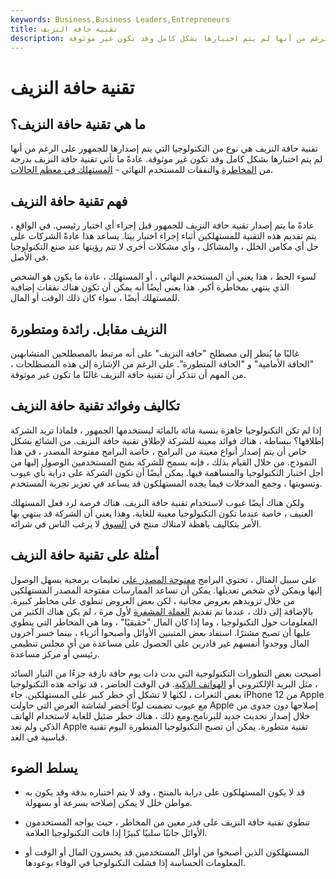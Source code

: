 ```yaml
---
keywords: Business,Business Leaders,Entrepreneurs
title: تقنية حافة النزيف
description: تقنية حافة النزيف هي نوع من التكنولوجيا التي يتم إصدارها للجمهور على الرغم من أنها لم يتم اختبارها بشكل كامل وقد تكون غير موثوقة.
---
```


# تقنية حافة النزيف
## ما هي تقنية حافة النزيف؟

تقنية حافة النزيف هي نوع من التكنولوجيا التي يتم إصدارها للجمهور على الرغم من أنها لم يتم اختبارها بشكل كامل وقد تكون غير موثوقة. عادةً ما تأتي تقنية حافة النزيف بدرجة من [المخاطرة](/risk) والنفقات للمستخدم النهائي - [المستهلك في معظم الحالات](/customer).

## فهم تقنية حافة النزيف

عادةً ما يتم إصدار تقنية حافة النزيف للجمهور قبل إجراء أي اختبار رئيسي. في الواقع ، يتم تقديم هذه التقنية للمستهلكين أثناء إجراء اختبار بيتا. يساعد هذا عادةً الشركات على حل أي مكامن الخلل ، والمشاكل ، وأي مشكلات أخرى لا تتم رؤيتها عند صنع التكنولوجيا في الأصل.

لسوء الحظ ، هذا يعني أن المستخدم النهائي ، أو المستهلك ، عادة ما يكون هو الشخص الذي ينتهي بمخاطرة أكبر. هذا يعني أيضًا أنه يمكن أن تكون هناك نفقات إضافية للمستهلك أيضًا ، سواء كان ذلك الوقت أو المال.

## النزيف مقابل. رائدة ومتطورة

غالبًا ما يُنظر إلى مصطلح "حافة النزيف" على أنه مرتبط بالمصطلحين المتشابهين "الحافة الأمامية" و "الحافة المتطورة". على الرغم من الإشارة إلى هذه المصطلحات ، من المهم أن تتذكر أن تقنية حافة النزيف غالبًا ما تكون غير موثوقة.

## تكاليف وفوائد تقنية حافة النزيف

إذا لم تكن التكنولوجيا جاهزة بنسبة مائة بالمائة ليستخدمها الجمهور ، فلماذا تريد الشركة إطلاقها؟ ببساطة ، هناك فوائد معينة للشركة لإطلاق تقنية حافة النزيف. من الشائع بشكل خاص أن يتم إصدار أنواع معينة من البرامج ، خاصة البرامج مفتوحة المصدر ، في هذا النموذج. من خلال القيام بذلك ، فإنه يسمح للشركة بمنح المستخدمين الوصول إليها من أجل اختبار التكنولوجيا والمساهمة فيها. يمكن أيضًا أن تكون الشركة على دراية بأي عيوب وتسويتها ، وجمع المدخلات فيما يجده المستهلكون قد يساعد في تعزيز تجربة المستخدم.

ولكن هناك أيضًا عيوب لاستخدام تقنية حافة النزيف. هناك فرصة لرد فعل المستهلك العنيف ، خاصة عندما تكون التكنولوجيا معيبة للغاية. وهذا يعني أن الشركة قد ينتهي بها الأمر بتكاليف باهظة لامتلاك منتج في [السوق](/market) لا يرغب الناس في شرائه.

## أمثلة على تقنية حافة النزيف

على سبيل المثال ، تحتوي البرامج [مفتوحة المصدر على](/open-source) تعليمات برمجية يسهل الوصول إليها ويمكن لأي شخص تعديلها. يمكن أن تساعد الممارسات مفتوحة المصدر المستهلكين من خلال تزويدهم بعروض مجانية ، لكن بعض العروض تنطوي على مخاطر كبيرة. بالإضافة إلى ذلك ، عندما تم تقديم [العملة المشفرة](/cryptocurrency) لأول مرة ، لم يكن هناك الكثير من المعلومات حول التكنولوجيا ، وما إذا كان المال "حقيقيًا" ، وما هي المخاطر التي ينطوي عليها أن تصبح مشترًا. استفاد بعض المتبنين الأوائل وأصبحوا أثرياء ، بينما خسر آخرون المال ووجدوا أنفسهم غير قادرين على الحصول على مساعدة من أي مجلس تنظيمي رئيسي أو مركز مساعدة.

أصبحت بعض التطورات التكنولوجية التي بدت ذات يوم حافة نازفة جزءًا من التيار السائد ، مثل البريد الإلكتروني أو [الهواتف الذكية](/smartphone). في الوقت الحاضر ، قد تواجه هذه التكنولوجيا بعض الثغرات ، لكنها لا تشكل أي خطر كبير على المستهلكين. جاء iPhone 12 من Apple مع عيوب تضمنت لونًا أخضر لشاشة العرض التي حاولت Apple إصلاحها دون جدوى من خلال إصدار تحديث جديد للبرنامج.ومع ذلك ، هناك خطر ضئيل للغاية لاستخدام الهاتف الذكي ولم تعد Apple تقنية متطورة. يمكن أن تصبح التكنولوجيا المتطورة اليوم تقنية قياسية في الغد.

## يسلط الضوء

- قد لا يكون المستهلكون على دراية بالمنتج ، وقد لا يتم اختباره بدقة وقد يكون به مواطن خلل لا يمكن إصلاحه بسرعة أو بسهولة.

- تنطوي تقنية حافة النزيف على قدر معين من المخاطر ، حيث يواجه المستخدمون الأوائل جانبًا سلبيًا كبيرًا إذا فاتت التكنولوجيا العلامة.

- المستهلكون الذين أصبحوا من أوائل المستخدمين قد يخسرون المال أو الوقت أو المعلومات الحساسة إذا فشلت التكنولوجيا في الوفاء بوعودها.

